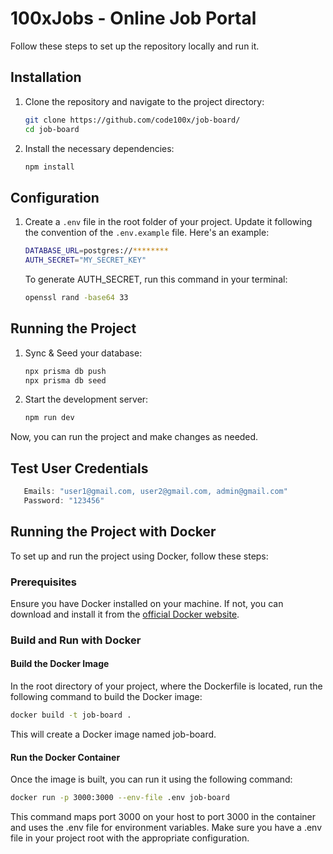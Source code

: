 # 100xJobs - Online Job Portal

Follow these steps to set up the repository locally and run it.

## Installation

1. Clone the repository and navigate to the project directory:

   ```bash
   git clone https://github.com/code100x/job-board/
   cd job-board
   ```

2. Install the necessary dependencies:
   ```bash
   npm install
   ```

## Configuration

1. Create a `.env` file in the root folder of your project. Update it following the convention of the `.env.example` file. Here's an example:

   ```bash
   DATABASE_URL=postgres://********
   AUTH_SECRET="MY_SECRET_KEY"
   ```

   To generate AUTH_SECRET, run this command in your terminal:

   ```bash
   openssl rand -base64 33
   ```

## Running the Project

1. Sync & Seed your database:

    ```bash
    npx prisma db push
    npx prisma db seed
    ```

2. Start the development server:

    ```bash
    npm run dev
    ```

Now, you can run the project and make changes as needed.

## Test User Credentials

   ```js
      Emails: "user1@gmail.com, user2@gmail.com, admin@gmail.com"
      Password: "123456" 
   ```

## Running the Project with Docker

To set up and run the project using Docker, follow these steps:

### Prerequisites

Ensure you have Docker installed on your machine. If not, you can download and install it from the [official Docker website](https://www.docker.com/get-started).

### Build and Run with Docker

#### Build the Docker Image

In the root directory of your project, where the Dockerfile is located, run the following command to build the Docker image:

```bash
docker build -t job-board .
```

This will create a Docker image named job-board.

#### Run the Docker Container
Once the image is built, you can run it using the following command:

```bash
docker run -p 3000:3000 --env-file .env job-board
```
This command maps port 3000 on your host to port 3000 in the container and uses the .env file for environment variables. Make sure you have a .env file in your project root with the appropriate configuration.